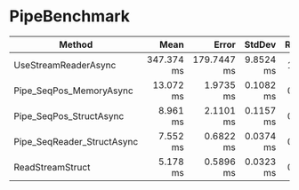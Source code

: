 # PipeBenchmark

|                     Method |       Mean |       Error |    StdDev | Ratio |      Gen 0 |      Gen 1 |     Gen 2 |     Allocated |
|--------------------------- |-----------:|------------:|----------:|------:|-----------:|-----------:|----------:|--------------:|
|       UseStreamReaderAsync | 347.374 ms | 179.7447 ms | 9.8524 ms |  1.00 | 44000.0000 | 15000.0000 | 3000.0000 | 267,951,784 B |
|    Pipe_SeqPos_MemoryAsync |  13.072 ms |   1.9735 ms | 0.1082 ms |  0.04 |   203.1250 |          - |         - |   1,312,132 B |
|    Pipe_SeqPos_StructAsync |   8.961 ms |   2.1101 ms | 0.1157 ms |  0.03 |    62.5000 |          - |         - |     448,170 B |
| Pipe_SeqReader_StructAsync |   7.552 ms |   0.6822 ms | 0.0374 ms |  0.02 |    70.3125 |          - |         - |     446,217 B |
|           ReadStreamStruct |   5.178 ms |   0.5896 ms | 0.0323 ms |  0.01 |          - |          - |         - |         132 B |

